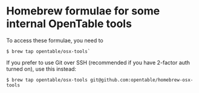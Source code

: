 # Homebrew formulae for some internal OpenTable tools

To access these formulae, you need to

    $ brew tap opentable/osx-tools`

If you prefer to use Git over SSH (recommended if you have 2-factor auth turned on), use this instead:

    $ brew tap opentable/osx-tools git@github.com:opentable/homebrew-osx-tools

